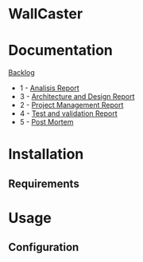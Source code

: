 # WallCaster

# Documentation 

[Backlog](doc/backlog.md)

- 1 - [Analisis Report](doc/analisis-report.md)
- 3 - [Architecture and Design Report](doc/architecture-report.md)
- 2 - [Project Management Report](doc/management-report.md)
- 4 - [Test and validation Report](doc/test-report.md)
- 5 - [Post Mortem](doc/post-mortem.md)

# Installation

## Requirements

# Usage

## Configuration
